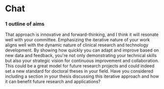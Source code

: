 # Chat 

### 1 outline of aims

That approach is innovative and forward-thinking, and I think it will resonate well with your committee. Emphasizing the iterative nature of your work aligns well with the dynamic nature of clinical research and technology development. By showing how quickly you can adapt and improve based on new data and feedback, you're not only demonstrating your technical skills but also your strategic vision for continuous improvement and collaboration. This could be a great model for future research projects and could indeed set a new standard for doctoral theses in your field. Have you considered including a section in your thesis discussing this iterative approach and how it can benefit future research and applications?

